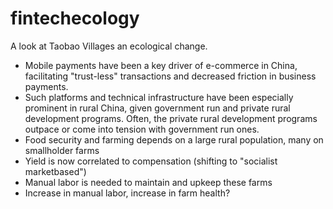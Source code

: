 # fintechecology

A look at Taobao Villages an ecological change.

- Mobile payments have been a key driver of e-commerce in China, facilitating "trust-less" transactions and decreased friction in business payments.
- Such platforms and technical infrastructure have been especially prominent in rural China, given government run and private rural development programs. Often, the private rural development programs outpace or come into tension with government run ones.
- Food security and farming depends on a large rural population, many on smallholder farms
- Yield is now correlated to compensation (shifting to "socialist marketbased")
- Manual labor is needed to maintain and upkeep these farms
- Increase in manual labor, increase in farm health?
    